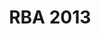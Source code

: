 ---
layout: post
title: RBA 2013
categories: results
link: /pdf/results/2013-Vysledky.pdf
front_img: https://scontent-vie1-1.xx.fbcdn.net/v/t1.0-9/316168_470513243025674_2001610594_n.jpg?_nc_cat=102&_nc_ht=scontent-vie1-1.xx&oh=14fd047df0c67c539eeb349fbe27fe00&oe=5C848440
---